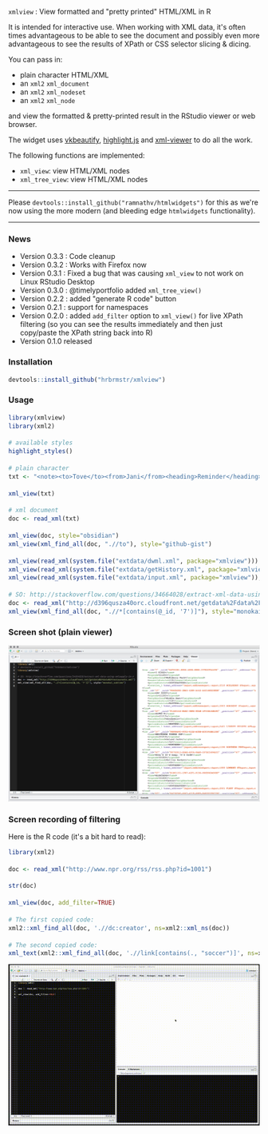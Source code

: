 
`xmlview` : View formatted and "pretty printed" HTML/XML in R

It is intended for interactive use. When working with XML data, it's often times
advantageous to be able to see the document and possibly even more advantageous to
see the results of XPath or CSS selector slicing & dicing. 

You can pass in:

- plain character HTML/XML
- an `xml2` `xml_document`
- an `xml2` `xml_nodeset`
- an `xml2` `xml_node`

and view the formatted & pretty-printed result in the RStudio viewer or web browser.

The widget uses  [vkbeautify](http://www.eslinstructor.net/vkbeautify/), [highlight.js](https://highlightjs.org) and [xml-viewer](https://github.com/juliangruber/xml-viewer) to do all the work.

The following functions are implemented:

- `xml_view`: view HTML/XML nodes
- `xml_tree_view`: view HTML/XML nodes

<hr/>

Please `devtools::install_github("ramnathv/htmlwidgets")` for this as we're now using the more modern (and bleeding edge `htmlwidgets` functionality).

<hr/>

### News

- Version 0.3.3 : Code cleanup
- Version 0.3.2 : Works with Firefox now 
- Version 0.3.1 : Fixed a bug that was causing `xml_view` to not work on Linux RStudio Desktop 
- Version 0.3.0 : @timelyportfolio added `xml_tree_view()` 
- Version 0.2.2 : added "generate R code" button
- Version 0.2.1 : support for namespaces
- Version 0.2.0 : added `add_filter` option to `xml_view()` for live XPath filtering (so you can see the results immediately and then just copy/paste the XPath string back into R)
- Version 0.1.0 released

### Installation


```r
devtools::install_github("hrbrmstr/xmlview")
```



### Usage


```r
library(xmlview)
library(xml2)

# available styles
highlight_styles()

# plain character
txt <- "<note><to>Tove</to><from>Jani</from><heading>Reminder</heading><body>Don't forget me this weekend!</body></note>"

xml_view(txt)

# xml document
doc <- read_xml(txt)

xml_view(doc, style="obsidian")
xml_view(xml_find_all(doc, ".//to"), style="github-gist")

xml_view(read_xml(system.file("extdata/dwml.xml", package="xmlview")))
xml_view(read_xml(system.file("extdata/getHistory.xml", package="xmlview")), "androidstudio")
xml_view(read_xml(system.file("extdata/input.xml", package="xmlview")), "sunburst")

# SO: http://stackoverflow.com/questions/34664028/extract-xml-data-using-xmlsapply-in-r
doc <- read_xml("http://d396qusza40orc.cloudfront.net/getdata%2Fdata%2Frestaurants.xml")
xml_view(xml_find_all(doc, ".//*[contains(@_id, '7')]"), style="monokai_sublime")
```

### Screen shot (plain viewer)

![](example.png)

### Screen recording of filtering

Here is the R code (it's a bit hard to read):


```r
library(xml2)

doc <- read_xml("http://www.npr.org/rss/rss.php?id=1001")

str(doc)

xml_view(doc, add_filter=TRUE)

# The first copied code:
xml2::xml_find_all(doc, './/dc:creator', ns=xml2::xml_ns(doc))

# The second copied code:
xml_text(xml2::xml_find_all(doc, './/link[contains(., "soccer")]', ns=xml2::xml_ns(doc)))
```

![](xmlview.gif)

